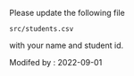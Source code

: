 Please update the following file

```
src/students.csv
```

with your name and student id.

Modifed by : 2022-09-01

